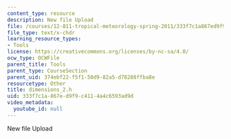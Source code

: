 ```yaml
---
content_type: resource
description: New file Upload
file: /courses/12-811-tropical-meteorology-spring-2011/333f7c1a867ed9f9c4114a4c6593ad9d_dimensions_2.h
file_type: text/x-chdr
learning_resource_types:
- Tools
license: https://creativecommons.org/licenses/by-nc-sa/4.0/
ocw_type: OCWFile
parent_title: Tools
parent_type: CourseSection
parent_uid: 374ebf22-f5f1-50d9-82a5-d78288ffba8e
resourcetype: Other
title: dimensions_2.h
uid: 333f7c1a-867e-d9f9-c411-4a4c6593ad9d
video_metadata:
  youtube_id: null
---
```

New file Upload